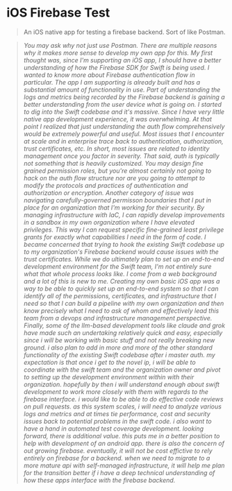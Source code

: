 # iOS Firebase Test
> An iOS native app for testing a firebase backend. Sort of like Postman.

> *You may ask why not just use Postman. There are multiple reasons why it makes more sense to develop my own app for this. My first thought was, since I'm supporting an iOS app, I should have a better understanding of how the Firebase SDK for Swift is being used. I wanted to know more about Firebase authentication flow in particular. The app I am supporting is already built and has a substantial amount of functionality in use. Part of understanding the logs and metrics being recorded by the Firebase backend is gaining a better understanding from the user device what is going on. I started to dig into the Swift codebase and it's massive. Since I have very little native app development experience, it was overwhelming. At that point I realized that just understanding the auth flow comprehensively would be extremely powerful and useful. Most issues that I encounter at scale and in enterprise trace back to authentication, authorization, trust certificates, etc. In short, most issues are related to identity management once you factor in severity. That said, auth is typically not something that is heavily customized. You may design fine grained permission roles, but you're almost certainly not going to hack on the auth flow structure nor are you going to attempt to modify the protocols and practices of authentication and authorization or encryption. Another category of issue was navigating carefully-governed permisson boundaries that I put in place for an organization that I'm working for their security. By managing infrastructure with IaC, I can rapidly develop improvements in a sandbox in my own organization where I have elevated privileges. This way I can request specific fine-grained least privilege grants for exactly what capabilities I need in the form of code. I became concerned that trying to hook the existing Swift codebase up to my organization's Firebase backend would cause issues with the trust certificates. While we do ultimately plan to set up an end-to-end development environment for the Swift team, I'm not entirely sure what that whole process looks like. I come from a web background and a lot of this is new to me. Creating my own basic iOS app was a way to be able to quickly set up an end-to-end system so that I can identify all of the permissions, certificates, and infrastructure that I need so that I can build a pipeline with my own organization and then know precisely what I need to ask of whom and effectively lead this team from a devops and infrastructure management perspective. Finally, some of the llm-based development tools like claude and grok have made such an undertaking relatively quick and easy, especially since i will be working with basic stuff and not really breaking new ground. i also plan to add in more and more of the other standard functionality of the existing Swift codebase after i master auth. my expectation is that once i get to the novel ip, i will be able to coordinate with the swift team and the organization owner and pivot to setting up the development environment within with their organization. hopefully by then i will understand enough about swift development to work more closely with them with regards to the firebase interface. i would like to be able to do effective code reviews on pull requests. as this system scales, i will need to analyze various logs and metrics and at times tie performance, cost and security issues back to potential problems in the swift code. i also want to have a hand in automated test coverage development. looking forward, there is additional value. this puts me in a better position to help with development of an android app. there is also the concern of out growing firebase. eventually, it will not be cost effictive to rely entirely on firebase for a backend. when we need to migrate to a more mature api with self-managed infrastructure, it will help me plan for the transition better if i have a deep technical understanding of how these apps interface with the firebase backend.*
